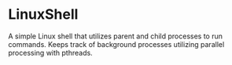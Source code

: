 # LinuxShell

A simple Linux shell that utilizes parent and child processes to run commands. Keeps track of background processes utilizing parallel processing with pthreads.
